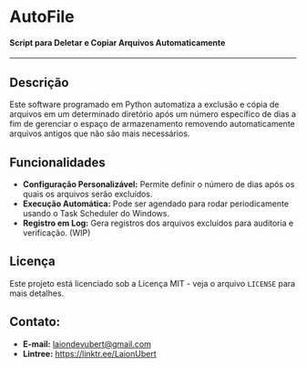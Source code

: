 # AutoFile

#### Script para Deletar e Copiar Arquivos Automaticamente

------------

## Descrição

Este software programado em Python automatiza a exclusão e cópia de arquivos em um determinado diretório após um número específico de dias a fim de gerenciar o espaço de armazenamento removendo automaticamente arquivos antigos que não são mais necessários.


## Funcionalidades

- **Configuração Personalizável:** Permite definir o número de dias após os quais os arquivos serão excluídos.
- **Execução Automática:** Pode ser agendado para rodar periodicamente usando o Task Scheduler do Windows.
- **Registro em Log:** Gera registros dos arquivos excluídos para auditoria e verificação. (WIP)


## Licença

Este projeto está licenciado sob a Licença MIT - veja o arquivo `LICENSE` para mais detalhes.


## Contato:
- **E-mail:** laiondevubert@gmail.com
- **Lintree:** https://linktr.ee/LaionUbert
